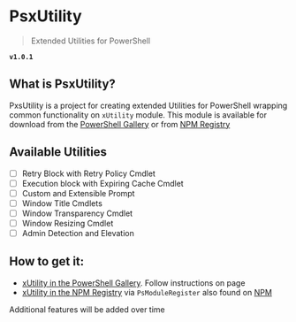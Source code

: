 # PsxUtility
> Extended Utilities for PowerShell

**`v1.0.1`**

## What is PsxUtility?
PxsUtility is a project for creating extended Utilities for PowerShell wrapping common functionality on `xUtility` module. 
This module is available for download from the [PowerShell Gallery](https://www.powershellgallery.com/) or from [NPM Registry](https://www.npmjs.com/)

## Available Utilities
- [ ] Retry Block with Retry Policy Cmdlet
- [ ] Execution block with Expiring Cache Cmdlet
- [ ] Custom and Extensible Prompt
- [ ] Window Title Cmdlets
- [ ] Window Transparency Cmdlet
- [ ] Window Resizing Cmdlet
- [ ] Admin Detection and Elevation

## How to get it:
- [xUtility in the PowerShell Gallery](https://www.powershellgallery.com/packages/xUtility). Follow instructions on page
- [xUtility in the NPM Registry](https://www.npmjs.com/package/ps-xutilities) via `PsModuleRegister` also found on [NPM](https://www.npmjs.com/package/psmoduleregister)

Additional features will be added over time

